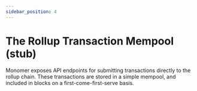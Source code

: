 ```yaml
---
sidebar_position: 4
---
```


# The Rollup Transaction Mempool (stub)

Monomer exposes API endpoints for submitting transactions directly to the rollup chain. These transactions are stored in a simple mempool, and included in blocks on a first-come-first-serve basis.
